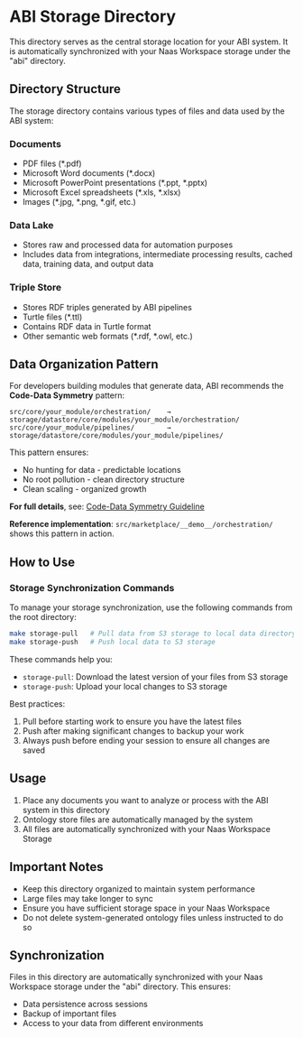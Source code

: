 # ABI Storage Directory

This directory serves as the central storage location for your ABI system. It is automatically synchronized with your Naas Workspace storage under the "abi" directory.

## Directory Structure

The storage directory contains various types of files and data used by the ABI system:

### Documents
- PDF files (*.pdf)
- Microsoft Word documents (*.docx)
- Microsoft PowerPoint presentations (*.ppt, *.pptx)
- Microsoft Excel spreadsheets (*.xls, *.xlsx)
- Images (*.jpg, *.png, *.gif, etc.)

### Data Lake
- Stores raw and processed data for automation purposes
- Includes data from integrations, intermediate processing results, cached data, training data, and output data

### Triple Store
- Stores RDF triples generated by ABI pipelines
- Turtle files (*.ttl) 
- Contains RDF data in Turtle format
- Other semantic web formats (*.rdf, *.owl, etc.)

## Data Organization Pattern

For developers building modules that generate data, ABI recommends the **Code-Data Symmetry** pattern:

```
src/core/your_module/orchestration/    →    storage/datastore/core/modules/your_module/orchestration/
src/core/your_module/pipelines/        →    storage/datastore/core/modules/your_module/pipelines/
```

This pattern ensures:
- No hunting for data - predictable locations
- No root pollution - clean directory structure
- Clean scaling - organized growth

**For full details**, see: [Code-Data Symmetry Guideline](../docs/developer_tool_chain/code_data_symmetry.md)

**Reference implementation**: `src/marketplace/__demo__/orchestration/` shows this pattern in action.

## How to Use

### Storage Synchronization Commands
To manage your storage synchronization, use the following commands from the root directory:

```bash
make storage-pull   # Pull data from S3 storage to local data directory
make storage-push   # Push local data to S3 storage
```

These commands help you:
- `storage-pull`: Download the latest version of your files from S3 storage
- `storage-push`: Upload your local changes to S3 storage

Best practices:
1. Pull before starting work to ensure you have the latest files
2. Push after making significant changes to backup your work
3. Always push before ending your session to ensure all changes are saved

## Usage

1. Place any documents you want to analyze or process with the ABI system in this directory
2. Ontology store files are automatically managed by the system
3. All files are automatically synchronized with your Naas Workspace Storage 

## Important Notes

- Keep this directory organized to maintain system performance
- Large files may take longer to sync
- Ensure you have sufficient storage space in your Naas Workspace
- Do not delete system-generated ontology files unless instructed to do so

## Synchronization

Files in this directory are automatically synchronized with your Naas Workspace storage under the "abi" directory. This ensures:
- Data persistence across sessions
- Backup of important files
- Access to your data from different environments


